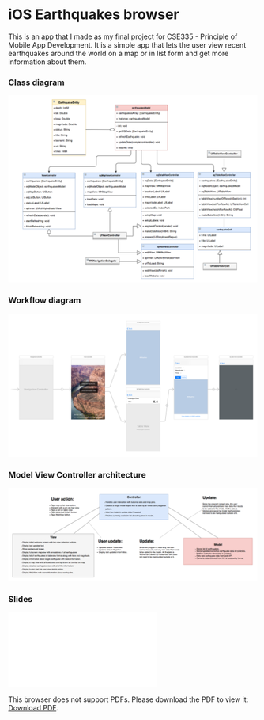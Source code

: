 # iOS Earthquakes browser

This is an app that I made as my final project for CSE335 - Principle of Mobile App Development. It is a simple app that lets the user view recent earthquakes around the world on a map or in list form and get more information about them.

### Class diagram
![class diagram]( /images/cd.png )

### Workflow diagram
![workflow diagram]( /images/flow.png )

### Model View Controller architecture
![mvc diagram]( /images/mvc.png )

### Slides
<object data="images/Final presentation.pdf" type="application/pdf" width="700px" height="700px">
    <embed src="images/Final presentation.pdf">
        <p>This browser does not support PDFs. Please download the PDF to view it: <a href="images/Final presentation.pdf">Download PDF</a>.</p>
    </embed>
</object>
